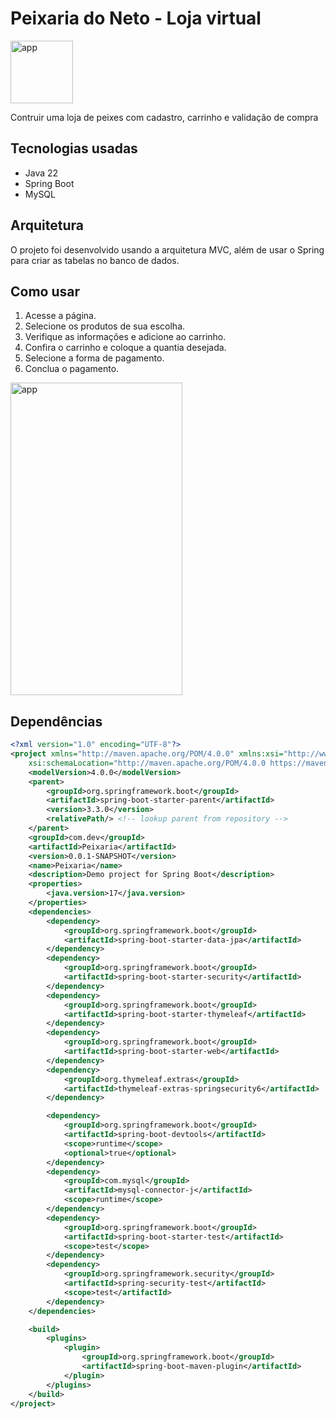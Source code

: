 # Peixaria do Neto - Loja virtual

<img alt="app" width="100px" height="100px" src=(https://github.com/DavidMzNeto/Java/blob/main/Peixaria/src/main/resources/static/Imagens/WhatsApp%20Image%202024-05-17%20at%2016.26.48.jpeg)>

Contruir uma loja de peixes com cadastro, carrinho e validação de compra

## Tecnologias usadas

- Java 22
- Spring Boot
- MySQL

## Arquitetura

O projeto foi desenvolvido usando a arquitetura MVC, além de usar o Spring para criar as tabelas no banco de dados.

## Como usar

1. Acesse a página.
2. Selecione os produtos de sua escolha.
3. Verifique as informações e adicione ao carrinho.
4. Confira o carrinho e coloque a quantia desejada.
5. Selecione a forma de pagamento.
6. Conclua o pagamento.

<img alt="app" width="275px" height="500px" src=(https://github.com/DavidMzNeto/Java/blob/main/Peixaria/src/main/resources/static/Imagens/WhatsApp%20Image%202024-06-22%20at%2014.10.09.jpeg)>

## Dependências

```xml
<?xml version="1.0" encoding="UTF-8"?>
<project xmlns="http://maven.apache.org/POM/4.0.0" xmlns:xsi="http://www.w3.org/2001/XMLSchema-instance"
    xsi:schemaLocation="http://maven.apache.org/POM/4.0.0 https://maven.apache.org/xsd/maven-4.0.0.xsd">
    <modelVersion>4.0.0</modelVersion>
    <parent>
        <groupId>org.springframework.boot</groupId>
        <artifactId>spring-boot-starter-parent</artifactId> 
        <version>3.3.0</version>
        <relativePath/> <!-- lookup parent from repository -->
    </parent>
    <groupId>com.dev</groupId>
    <artifactId>Peixaria</artifactId>
    <version>0.0.1-SNAPSHOT</version>
    <name>Peixaria</name>
    <description>Demo project for Spring Boot</description>
    <properties>
        <java.version>17</java.version>
    </properties>
    <dependencies>
        <dependency>
            <groupId>org.springframework.boot</groupId>
            <artifactId>spring-boot-starter-data-jpa</artifactId>
        </dependency>
        <dependency>
            <groupId>org.springframework.boot</groupId>
            <artifactId>spring-boot-starter-security</artifactId>
        </dependency>
        <dependency>
            <groupId>org.springframework.boot</groupId>
            <artifactId>spring-boot-starter-thymeleaf</artifactId>
        </dependency>
        <dependency>
            <groupId>org.springframework.boot</groupId>
            <artifactId>spring-boot-starter-web</artifactId>
        </dependency>
        <dependency>
            <groupId>org.thymeleaf.extras</groupId>
            <artifactId>thymeleaf-extras-springsecurity6</artifactId>
        </dependency>

        <dependency>
            <groupId>org.springframework.boot</groupId>
            <artifactId>spring-boot-devtools</artifactId>
            <scope>runtime</scope>
            <optional>true</optional>
        </dependency>
        <dependency>
            <groupId>com.mysql</groupId>
            <artifactId>mysql-connector-j</artifactId>
            <scope>runtime</scope>
        </dependency>
        <dependency>
            <groupId>org.springframework.boot</groupId>
            <artifactId>spring-boot-starter-test</artifactId>
            <scope>test</scope>
        </dependency>
        <dependency>
            <groupId>org.springframework.security</groupId>
            <artifactId>spring-security-test</artifactId>
            <scope>test</artifactId>
        </dependency>
    </dependencies>

    <build>
        <plugins>
            <plugin>
                <groupId>org.springframework.boot</groupId>
                <artifactId>spring-boot-maven-plugin</artifactId>
            </plugin>
        </plugins>
    </build>
</project>

